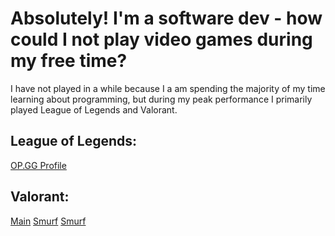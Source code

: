
<h1> Absolutely! I'm a software dev - how could I not play video games during my free time? </h1>
I have not played in a while because I a am spending the majority of my time learning about programming, but during my peak performance I primarily played League of Legends and Valorant.

<h2> League of Legends: </h2>
<a href="https://www.op.gg/multisearch/na?summoners=duuly,%20cute%20toxic%20boy,%20PMA%20Till%2015,%20TONKATRUCK69" target="_blank">OP.GG Profile</a>

<h2> Valorant: </h2>
<a href="https://tracker.gg/valorant/profile/riot/duuly%23JINKI/overview" target="_blank">Main</a>
<a href="https://tracker.gg/valorant/profile/riot/DUULY%20%E3%83%84%23JINKI/overview" target="_blank">Smurf</a>
<a href="https://tracker.gg/valorant/profile/riot/west%20korean%23nuke/overview" target="_blank">Smurf</a>
